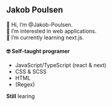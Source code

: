 ## Jakob Poulsen  
👋 Hi, I’m @Jakob-Poulsen.  
👀 I’m interested in web applications.  
🌱 I’m currently learning next.js.  

#### 🤓 Self-taught programer
- JavaScript/TypeScript (react & next)
- CSS & SCSS
- HTML
- (Regex)

**Still** learing 
 
<!---
Jakob-Poulsen/Jakob-Poulsen is a ✨ special ✨ repository because its `README.md` (this file) appears on your GitHub profile.
You can click the Preview link to take a look at your changes.
--->

